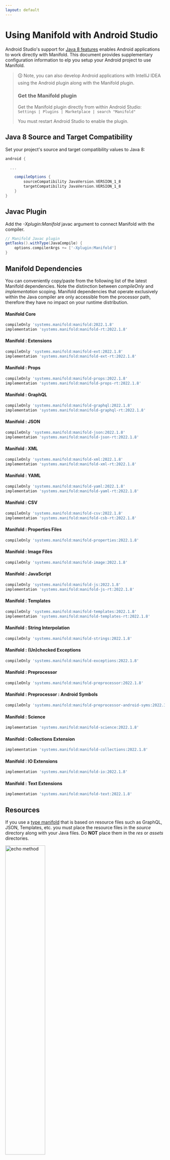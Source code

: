 ```yaml
---
layout: default
---
```


# Using Manifold with Android Studio

Android Studio's support for [Java 8 features](https://developer.android.com/studio/write/java8-support.html) enables
Android applications to work directly with Manifold. This document provides supplementary configuration information to
elp you setup your Android project to use Manifold.

>🛈 Note, you can also develop Android applications with IntelliJ IDEA using the Android plugin along with the Manifold
>plugin. 
>
>### Get the Manifold plugin
>Get the Manifold plugin directly from within Android Studio:
><br>
>`Settings | Plugins | Marketplace | search "Manifold"`
><br>
> 
>You must restart Android Studio to enable the plugin. 
 
## Java 8 Source and Target Compatibility 
Set your project's source and target compatibility values to Java 8:

```groovy
android {

  ...

    compileOptions {
        sourceCompatibility JavaVersion.VERSION_1_8
        targetCompatibility JavaVersion.VERSION_1_8
    }
}
```

## Javac Plugin
Add the *-Xplugin:Manifold* javac argument to connect Manifold with the compiler.

```groovy
// Manifold Javac plugin
getTasks().withType(JavaCompile) {
    options.compilerArgs += ['-Xplugin:Manifold']
}
```    

## Manifold Dependencies
You can conveniently copy/paste from the following list of the latest Manifold dependencies. Note the distinction
between *compileOnly* and *implementation* scoping. Manifold dependencies that operate exclusively within the
Java compiler are only accessible from the processor path, therefore they have no impact on your runtime distribution.

#### Manifold Core
```groovy
compileOnly 'systems.manifold:manifold:2022.1.8'
implementation 'systems.manifold:manifold-rt:2022.1.8'
```
#### Manifold : Extensions
```groovy
compileOnly 'systems.manifold:manifold-ext:2022.1.8'
implementation 'systems.manifold:manifold-ext-rt:2022.1.8'
```
#### Manifold : Props
```groovy
compileOnly 'systems.manifold:manifold-props:2022.1.8'
implementation 'systems.manifold:manifold-props-rt:2022.1.8'
```
#### Manifold : GraphQL
```groovy
compileOnly 'systems.manifold:manifold-graphql:2022.1.8'
implementation 'systems.manifold:manifold-graphql-rt:2022.1.8'
```
#### Manifold : JSON
```groovy
compileOnly 'systems.manifold:manifold-json:2022.1.8'
implementation 'systems.manifold:manifold-json-rt:2022.1.8'
```
#### Manifold : XML
```groovy
compileOnly 'systems.manifold:manifold-xml:2022.1.8'
implementation 'systems.manifold:manifold-xml-rt:2022.1.8'
```
#### Manifold : YAML
```groovy
compileOnly 'systems.manifold:manifold-yaml:2022.1.8'
implementation 'systems.manifold:manifold-yaml-rt:2022.1.8'
```
#### Manifold : CSV
```groovy
compileOnly 'systems.manifold:manifold-csv:2022.1.8'
implementation 'systems.manifold:manifold-csb-rt:2022.1.8'
```
#### Manifold : Properties Files
```groovy
compileOnly 'systems.manifold:manifold-properties:2022.1.8'
```
#### Manifold : Image Files
```groovy
compileOnly 'systems.manifold:manifold-image:2022.1.8'
```
#### Manifold : JavaScript
```groovy
compileOnly 'systems.manifold:manifold-js:2022.1.8'
implementation 'systems.manifold:manifold-js-rt:2022.1.8'
```
#### Manifold : Templates
```groovy
compileOnly 'systems.manifold:manifold-templates:2022.1.8'
implementation 'systems.manifold:manifold-templates-rt:2022.1.8'
```
#### Manifold : String Interpolation
```groovy
compileOnly 'systems.manifold:manifold-strings:2022.1.8'
```
#### Manifold : (Un)checked Exceptions
```groovy
compileOnly 'systems.manifold:manifold-exceptions:2022.1.8'
```
#### Manifold : Preprocessor
```groovy
compileOnly 'systems.manifold:manifold-preprocessor:2022.1.8'
```
#### Manifold : Preprocessor : Android Symbols
```groovy
compileOnly 'systems.manifold:manifold-preprocessor-android-syms:2022.1.8'
```
#### Manifold : Science
```groovy
implementation 'systems.manifold:manifold-science:2022.1.8'
```
#### Manifold : Collections Extension
```groovy
implementation 'systems.manifold:manifold-collections:2022.1.8'
```
#### Manifold : IO Extensions
```groovy
implementation 'systems.manifold:manifold-io:2022.1.8'
```
#### Manifold : Text Extensions
```groovy
implementation 'systems.manifold:manifold-text:2022.1.8'
```

## Resources

If you use a [type manifold](https://github.com/manifold-systems/manifold/tree/master/manifold-core-parent/manifold#the-big-picture)
that is based on resource files such as GraphQL, JSON, Templates, etc. you must place the resource files in the 
*source* directory along with your Java files.  Do **NOT** place them in the *res* or *assets* directories.
 
<p><img src="http://manifold.systems/images/android_resources.png" alt="echo method" width="50%" height="50%"/></p> 

## Preprocessor and build variant symbols

If you use the [preprocessor](https://github.com/manifold-systems/manifold/tree/master/manifold-deps-parent/manifold-preprocessor),
you can directly reference Android build variant symbols with the [manifold-preprocessor-android-syms](https://github.com/manifold-systems/manifold/tree/master/manifold-deps-parent/manifold-preprocessor-android-syms)
dependency.
```java
#if FLAVOR == "paid"
  @Override
  public void specialMethod(Foo foo) {
  ...
  }
#endif
```
build.gradle
```groovy
dependencies {
    ...
    compileOnly 'systems.manifold:manifold-preprocessor:2022.1.8'
    compileOnly 'systems.manifold:manifold-preprocessor-android-syms:2022.1.8'
}
```